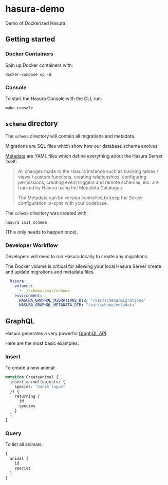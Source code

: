 # hasura-demo
Demo of Dockerized Hasura.

## Getting started
### Docker Containers
Spin up Docker containers with:
```shell
docker-compose up -d
```

### Console
To start the Hasura Console with the CLI, run:
```shell
make console
```

## `schema` directory
The `schema` directory will contain all migrations and metadata.

Migrations are SQL files which show how our database schema evolves.

[Metadata](https://hasura.io/docs/latest/migrations-metadata-seeds/manage-metadata/)
are YAML files which define everything about the Hasura Server itself:
> All changes made to the Hasura instance such as tracking tables / views / 
> custom functions, creating relationships, configuring permissions, creating 
> event triggers and remote schemas, etc. are tracked by Hasura using the 
> Metadata Catalogue.
>
> The Metadata can be version controlled to keep the Server configuration 
> in-sync with your codebase.

The `schema` directory was created with:
```shell
hasura init schema
```
(This only needs to happen once).

### Developer Workflow

Developers will need to run Hasura locally to create any migrations.

The Docker volume is critical for allowing your local Hasura Server create
and update migrations and metadata files.
```yaml
  hasura:
    volumes:
      - ./schema:/var/schema
    environment:
      HASURA_GRAPHQL_MIGRATIONS_DIR: "/var/schema/migrations"
      HASURA_GRAPHQL_METADATA_DIR: "/var/schema/metadata"
```

## GraphQL
Hasura generates a very powerful [GraphQL API](https://hasura.io/docs/latest/getting-started/how-it-works/index/#tracking-tables--schema-generation).

Here are the most basic examples:

### Insert
To create a new animal:
```graphql
mutation CreateAnimal {
  insert_animal(objects: {
    species: "Canis lupus"
  }) {
    returning {
      id
      species
    }
  }
}
```

### Query
To list all animals:
```graphql
{
  animal {
    id
    species
  }
}
```